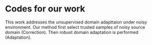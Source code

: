 # Codes for our work
This work addresses the unsupervised domain adapttaion under noisy environment. Our method first select trusted samples of noisy source domain (Correction). Then robust domain adaptation is performed (Adaptation).
